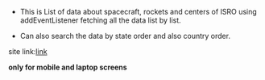 - This is List of data about spacecraft, rockets and centers of ISRO using addEventListener fetching all the data list by list.

- Can also search the data by state order and also country order.

site link:[link](https://isro-api-pajju-dev.netlify.app/)

**only for mobile and laptop screens**